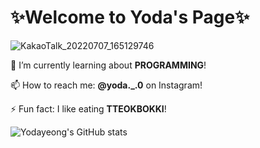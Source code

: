 # ✨Welcome to Yoda's Page✨

![KakaoTalk_20220707_165129746](https://user-images.githubusercontent.com/87405998/177721244-fe6a37b2-9dac-47e4-b604-0ebd3ea06746.jpg)


🔭 I’m currently learning about **PROGRAMMING**!

📫 How to reach me: **@yoda._.0** on Instagram!

⚡ Fun fact: I like eating **TTEOKBOKKI**!

![Yodayeong's GitHub stats](https://github-readme-stats.vercel.app/api?username=Yodayeong&show_icons=true&theme=radical)

<!--
**Yodayeong/Yodayeong** is a ✨ _special_ ✨ repository because its `README.md` (this file) appears on your GitHub profile.

Here are some ideas to get you started:

- 🔭 I’m currently working on ...
- 🌱 I’m currently learning ...
- 👯 I’m looking to collaborate on ...
- 🤔 I’m looking for help with ...
- 💬 Ask me about ...
- 📫 How to reach me: ...
- 😄 Pronouns: ...
- ⚡ Fun fact: ...
-->
